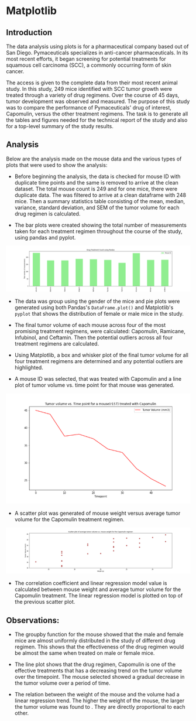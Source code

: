# Matplotlib

## Introduction

The data analysis using plots is for a pharmaceutical company based out of San Diego. Pymaceuticals specializes in anti-cancer pharmaceuticals. In its most recent efforts, it began screening for potential treatments for squamous cell carcinoma (SCC), a commonly occurring form of skin cancer.

The access is given to the complete data from their most recent animal study. In this study, 249 mice identified with SCC tumor growth were treated through a variety of drug regimens. Over the course of 45 days, tumor development was observed and measured. The purpose of this study was to compare the performance of Pymaceuticals' drug of interest, Capomulin, versus the other treatment regimens. The task is to generate all the tables and figures needed for the technical report of the study and also for a top-level summary of the study results.

## Analysis

Below are the analysis made on the mouse data and the various types of plots that were used to show the analysis:

* Before beginning the analysis, the data is checked for mouse ID with duplicate time points and the same is removed to arrive at the clean dataset. The total mouse count is 249 and for one mice, there were duplicate data. The was filtered to arrive at a clean dataframe with 248 mice. Then a summary statistics table consisting of the mean, median, variance, standard deviation, and SEM of the tumor volume for each drug regimen is calculated. 

* The bar plots were created showing the total number of measurements taken for each treatment regimen throughout the course of the study, using pandas and pyplot.

![PandasBarPlot](Images/TotalMeasurementsPandas.png)

* The data was group using the gender of the mice and pie plots were generated using both Pandas's `DataFrame.plot()` and Matplotlib's `pyplot` that shows the distribution of female or male mice in the study.

* The final tumor volume of each mouse across four of the most promising treatment regimens, were calculated: Capomulin, Ramicane, Infubinol, and Ceftamin. Then the potential outliers across all four treatment regimens are calculated.

* Using Matplotlib, a box and whisker plot of the final tumor volume for all four treatment regimens are determined and any potential outliers are highlighted.

* A mouse ID was selected, that was treated with Capomulin and a line plot of tumor volume vs. time point for that mouse was generated.

![LinePlot](Images/Line_plot_Capomulin.png)

* A scatter plot was generated of mouse weight versus average tumor volume for the Capomulin treatment regimen.

![ScatterPlot](Images/Scatterplot.png)

* The correlation coefficient and linear regression model value is calculated between mouse weight and average tumor volume for the Capomulin treatment. The linear regression model is plotted on top of the previous scatter plot.

## Observations:

* The groupby function for the mouse showed that the male and female mice are almost uniformly distributed in the study of different drug regimen. This shows that the effectiveness of the drug regimen would be almost the same when treated on male or female mice.

* The line plot shows that the drug regimen, Capomulin is one of the effective treatments that has a decreasing trend on the tumor volume over the timepoint. The mouse selected showed a gradual decrease in the tumor volume over a period of time.

* The relation between the weight of the mouse and the volume had a linear regression trend. The higher the weight of the mouse, the larger the tumor volume was found to . They are directly proportional to each other.
